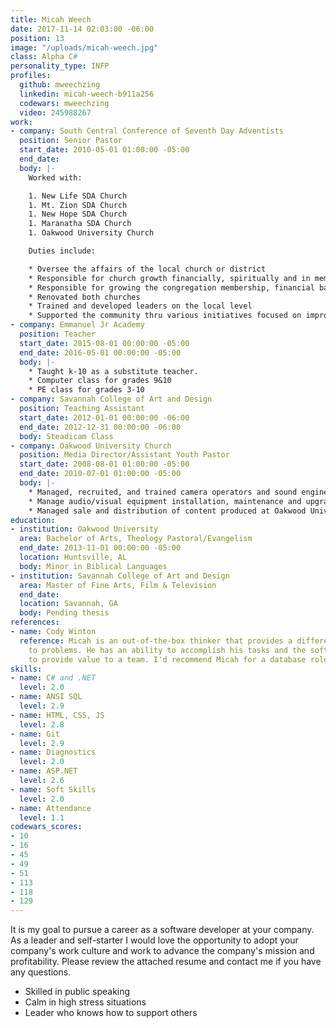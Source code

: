 ```yaml
---
title: Micah Weech
date: 2017-11-14 02:03:00 -06:00
position: 13
image: "/uploads/micah-weech.jpg"
class: Alpha C#
personality_type: INFP
profiles:
  github: mweechzing
  linkedin: micah-weech-b911a256
  codewars: mweechzing
  video: 245988267
work:
- company: South Central Conference of Seventh Day Adventists
  position: Senior Pastor
  start_date: 2010-05-01 01:00:00 -05:00
  end_date: 
  body: |-
    Worked with:

    1. New Life SDA Church
    1. Mt. Zion SDA Church
    1. New Hope SDA Church
    1. Maranatha SDA Church
    1. Oakwood University Church

    Duties include:

    * Oversee the affairs of the local church or district
    * Responsible for church growth financially, spiritually and in membership
    * Responsible for growing the congregation membership, financial base and spiritual growth
    * Renovated both churches
    * Trained and developed leaders on the local level
    * Supported the community thru various initiatives focused on improving the quality of life in the areas surrounding the churches
- company: Emmanuel Jr Academy
  position: Teacher
  start_date: 2015-08-01 00:00:00 -05:00
  end_date: 2016-05-01 00:00:00 -05:00
  body: |-
    * Taught k-10 as a substitute teacher.
    * Computer class for grades 9&10
    * PE class for grades 3-10
- company: Savannah College of Art and Design
  position: Teaching Assistant
  start_date: 2012-01-01 00:00:00 -06:00
  end_date: 2012-12-31 00:00:00 -06:00
  body: Steadicam Class
- company: Oakwood University Church
  position: Media Director/Assistant Youth Pastor
  start_date: 2008-08-01 01:00:00 -05:00
  end_date: 2010-07-01 01:00:00 -05:00
  body: |-
    * Managed, recruited, and trained camera operators and sound engineers for church productions.
    * Manage audio/visual equipment installation, maintenance and upgrades.
    * Managed sale and distribution of content produced at Oakwood University Church.
education:
- institution: Oakwood University
  area: Bachelor of Arts, Theology Pastoral/Evangelism
  end_date: 2013-11-01 00:00:00 -05:00
  location: Huntsville, AL
  body: Minor in Biblical Languages
- institution: Savannah College of Art and Design
  area: Master of Fine Arts, Film & Television
  end_date: 
  location: Savannah, GA
  body: Pending thesis
references:
- name: Cody Winton
  reference: Micah is an out-of-the-box thinker that provides a different perspective
    to problems. He has an ability to accomplish his tasks and the soft skills necessary
    to provide value to a team. I'd recommend Micah for a database role.
skills:
- name: C# and .NET
  level: 2.0
- name: ANSI SQL
  level: 2.9
- name: HTML, CSS, JS
  level: 2.8
- name: Git
  level: 2.9
- name: Diagnostics
  level: 2.0
- name: ASP.NET
  level: 2.6
- name: Soft Skills
  level: 2.0
- name: Attendance
  level: 1.1
codewars_scores:
- 10
- 16
- 45
- 49
- 51
- 113
- 118
- 129
---
```


It is my goal to pursue a career as a software developer at your company. As a leader and self-starter I would love the opportunity to adopt your company's work culture and work to advance the company's mission and profitability. Please review the attached resume and contact me if you have any questions.

* Skilled in public speaking
* Calm in high stress situations
* Leader who knows how to support others